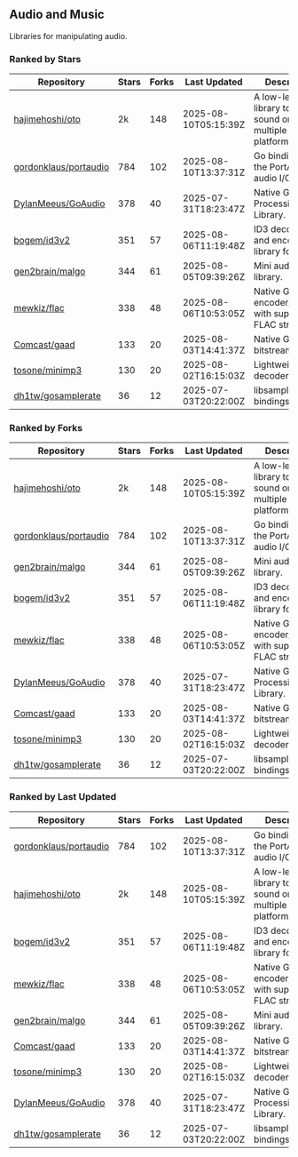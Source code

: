 ## Audio and Music

Libraries for manipulating audio.

### Ranked by Stars

| Repository | Stars | Forks | Last Updated | Description | 
|------------|-------|-------|--------------|-------------|
| [hajimehoshi/oto](https://github.com/hajimehoshi/oto) | 2k | 148 | 2025-08-10T05:15:39Z |  A low-level library to play sound on multiple platforms. |
| [gordonklaus/portaudio](https://github.com/gordonklaus/portaudio) | 784 | 102 | 2025-08-10T13:37:31Z |  Go bindings for the PortAudio audio I/O library. |
| [DylanMeeus/GoAudio](https://github.com/DylanMeeus/GoAudio) | 378 | 40 | 2025-07-31T18:23:47Z |  Native Go Audio Processing Library. |
| [bogem/id3v2](https://github.com/bogem/id3v2) | 351 | 57 | 2025-08-06T11:19:48Z |  ID3 decoding and encoding library for Go. |
| [gen2brain/malgo](https://github.com/gen2brain/malgo) | 344 | 61 | 2025-08-05T09:39:26Z |  Mini audio library. |
| [mewkiz/flac](https://github.com/mewkiz/flac) | 338 | 48 | 2025-08-06T10:53:05Z |  Native Go FLAC encoder/decoder with support for FLAC streams. |
| [Comcast/gaad](https://github.com/Comcast/gaad) | 133 | 20 | 2025-08-03T14:41:37Z |  Native Go AAC bitstream parser. |
| [tosone/minimp3](https://github.com/tosone/minimp3) | 130 | 20 | 2025-08-02T16:15:03Z |  Lightweight MP3 decoder library. |
| [dh1tw/gosamplerate](https://github.com/dh1tw/gosamplerate) | 36 | 12 | 2025-07-03T20:22:00Z |  libsamplerate bindings for go. |

### Ranked by Forks

| Repository | Stars | Forks | Last Updated | Description | 
|------------|-------|-------|--------------|-------------|
| [hajimehoshi/oto](https://github.com/hajimehoshi/oto) | 2k | 148 | 2025-08-10T05:15:39Z |  A low-level library to play sound on multiple platforms. |
| [gordonklaus/portaudio](https://github.com/gordonklaus/portaudio) | 784 | 102 | 2025-08-10T13:37:31Z |  Go bindings for the PortAudio audio I/O library. |
| [gen2brain/malgo](https://github.com/gen2brain/malgo) | 344 | 61 | 2025-08-05T09:39:26Z |  Mini audio library. |
| [bogem/id3v2](https://github.com/bogem/id3v2) | 351 | 57 | 2025-08-06T11:19:48Z |  ID3 decoding and encoding library for Go. |
| [mewkiz/flac](https://github.com/mewkiz/flac) | 338 | 48 | 2025-08-06T10:53:05Z |  Native Go FLAC encoder/decoder with support for FLAC streams. |
| [DylanMeeus/GoAudio](https://github.com/DylanMeeus/GoAudio) | 378 | 40 | 2025-07-31T18:23:47Z |  Native Go Audio Processing Library. |
| [Comcast/gaad](https://github.com/Comcast/gaad) | 133 | 20 | 2025-08-03T14:41:37Z |  Native Go AAC bitstream parser. |
| [tosone/minimp3](https://github.com/tosone/minimp3) | 130 | 20 | 2025-08-02T16:15:03Z |  Lightweight MP3 decoder library. |
| [dh1tw/gosamplerate](https://github.com/dh1tw/gosamplerate) | 36 | 12 | 2025-07-03T20:22:00Z |  libsamplerate bindings for go. |

### Ranked by Last Updated

| Repository | Stars | Forks | Last Updated | Description | 
|------------|-------|-------|--------------|-------------|
| [gordonklaus/portaudio](https://github.com/gordonklaus/portaudio) | 784 | 102 | 2025-08-10T13:37:31Z |  Go bindings for the PortAudio audio I/O library. |
| [hajimehoshi/oto](https://github.com/hajimehoshi/oto) | 2k | 148 | 2025-08-10T05:15:39Z |  A low-level library to play sound on multiple platforms. |
| [bogem/id3v2](https://github.com/bogem/id3v2) | 351 | 57 | 2025-08-06T11:19:48Z |  ID3 decoding and encoding library for Go. |
| [mewkiz/flac](https://github.com/mewkiz/flac) | 338 | 48 | 2025-08-06T10:53:05Z |  Native Go FLAC encoder/decoder with support for FLAC streams. |
| [gen2brain/malgo](https://github.com/gen2brain/malgo) | 344 | 61 | 2025-08-05T09:39:26Z |  Mini audio library. |
| [Comcast/gaad](https://github.com/Comcast/gaad) | 133 | 20 | 2025-08-03T14:41:37Z |  Native Go AAC bitstream parser. |
| [tosone/minimp3](https://github.com/tosone/minimp3) | 130 | 20 | 2025-08-02T16:15:03Z |  Lightweight MP3 decoder library. |
| [DylanMeeus/GoAudio](https://github.com/DylanMeeus/GoAudio) | 378 | 40 | 2025-07-31T18:23:47Z |  Native Go Audio Processing Library. |
| [dh1tw/gosamplerate](https://github.com/dh1tw/gosamplerate) | 36 | 12 | 2025-07-03T20:22:00Z |  libsamplerate bindings for go. |

